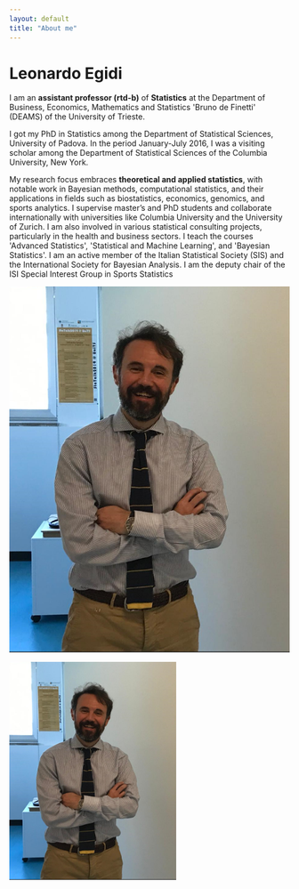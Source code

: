 ```yaml
---
layout: default
title: "About me"
---
```


# Leonardo Egidi

I am an **assistant professor (rtd-b)** of **Statistics**  at the Department of Business, Economics, Mathematics and Statistics  'Bruno de Finetti' (DEAMS) 
of the University of Trieste.  

I got my PhD in Statistics among the Department of Statistical Sciences, University of Padova.
In the period January-July 2016, I was a visiting scholar among the Department of Statistical Sciences of the Columbia University, New York. 

My research focus embraces **theoretical and applied statistics**, with notable work in Bayesian methods, 
computational statistics, and their applications in fields such as biostatistics, economics, genomics, and sports analytics.
I supervise master’s and PhD students and collaborate internationally with universities like Columbia University and the University of Zurich. 
I am also involved in various statistical consulting projects, particularly in the health and business sectors.
I teach the courses 'Advanced Statistics', 'Statistical and Machine Learning', and 'Bayesian Statistics'.
I am an active member of the Italian Statistical Society (SIS) and the International Society for Bayesian Analysis.
I am the deputy chair of the ISI Special Interest Group in Sports Statistics


![](egidi_small.png)

<img src="egidi_small.png" alt="Egidi" width="300">
